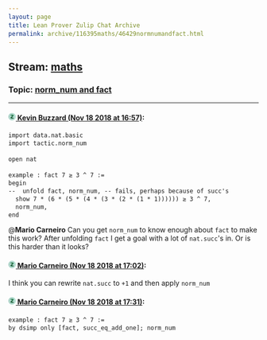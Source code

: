 ```yaml
---
layout: page
title: Lean Prover Zulip Chat Archive 
permalink: archive/116395maths/46429normnumandfact.html
---
```


## Stream: [maths](index.html)
### Topic: [norm_num and fact](46429normnumandfact.html)

---

#### [![Click to go to Zulip](../../assets/img/zulip2.png) Kevin Buzzard (Nov 18 2018 at 16:57)](https://leanprover.zulipchat.com/#narrow/stream/116395-maths/topic/norm_num%20and%20fact/near/147921330):
```lean
import data.nat.basic
import tactic.norm_num

open nat

example : fact 7 ≥ 3 ^ 7 := 
begin
--  unfold fact, norm_num, -- fails, perhaps because of succ's
  show 7 * (6 * (5 * (4 * (3 * (2 * (1 * 1)))))) ≥ 3 ^ 7,
  norm_num,
end

```

@**Mario Carneiro**  Can you get `norm_num` to know enough about `fact` to make this work? After unfolding `fact` I get a goal with a lot of `nat.succ`'s in. Or is this harder than it looks?

#### [![Click to go to Zulip](../../assets/img/zulip2.png) Mario Carneiro (Nov 18 2018 at 17:02)](https://leanprover.zulipchat.com/#narrow/stream/116395-maths/topic/norm_num%20and%20fact/near/147921503):
I think you can rewrite `nat.succ` to `+1` and then apply `norm_num`

#### [![Click to go to Zulip](../../assets/img/zulip2.png) Mario Carneiro (Nov 18 2018 at 17:31)](https://leanprover.zulipchat.com/#narrow/stream/116395-maths/topic/norm_num%20and%20fact/near/147922308):
```lean
example : fact 7 ≥ 3 ^ 7 :=
by dsimp only [fact, succ_eq_add_one]; norm_num
```

